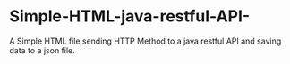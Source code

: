 # Simple-HTML-java-restful-API-
A Simple HTML file sending HTTP Method to a java restful API and saving data to a json file. 

